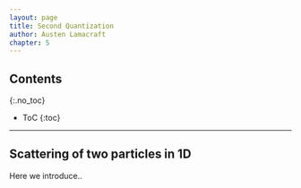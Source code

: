 ```yaml
---
layout: page
title: Second Quantization
author: Austen Lamacraft
chapter: 5
---
```


## Contents
{:.no_toc}

* ToC
{:toc}

---

## Scattering of two particles in 1D

Here we introduce..
